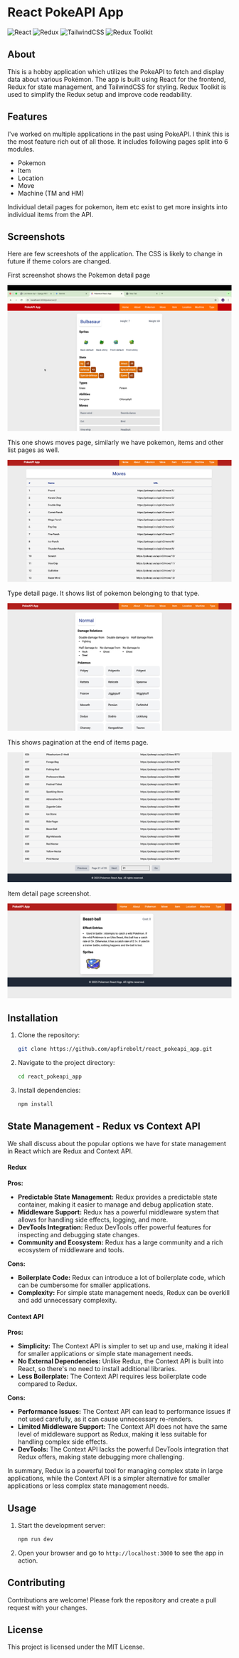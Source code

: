 # React PokeAPI App

![React](https://img.shields.io/badge/React-20232A?style=for-the-badge&logo=react&logoColor=61DAFB)
![Redux](https://img.shields.io/badge/Redux-764ABC?style=for-the-badge&logo=redux&logoColor=white)
![TailwindCSS](https://img.shields.io/badge/TailwindCSS-38B2AC?style=for-the-badge&logo=tailwind-css&logoColor=white)
![Redux Toolkit](https://img.shields.io/badge/Redux%20Toolkit-764ABC?style=for-the-badge&logo=redux&logoColor=white)

## About

This is a hobby application which utilizes the PokeAPI to fetch and display data about various Pokémon. The app is built using React for the frontend, Redux for state management, and TailwindCSS for styling. Redux Toolkit is used to simplify the Redux setup and improve code readability.

## Features

I've worked on multiple applications in the past using PokeAPI. I think this is the most feature rich out of all those. It includes following pages split into 6 modules.

- Pokemon
- Item
- Location
- Move
- Machine (TM and HM)

Individual detail pages for pokemon, item etc exist to get more insights into individual items from the API.

## Screenshots

Here are few screeshots of the application. The CSS is likely to change in future if theme colors are changed.

First screenshot shows the Pokemon detail page

![Screenshot 1](./screenshots/1.png)

This one shows moves page, similarly we have pokemon, items and other list pages as well.

![Screenshot 2](./screenshots/2.png)

Type detail page. It shows list of pokemon belonging to that type.

![Screenshot 3](./screenshots/3.png)

This shows pagination at the end of items page.

![Screenshot 4](./screenshots/4.png)

Item detail page screenshot.

![Screenshot 5](./screenshots/5.png)

## Installation

1. Clone the repository:
    ```sh
    git clone https://github.com/apfirebolt/react_pokeapi_app.git
    ```
2. Navigate to the project directory:
    ```sh
    cd react_pokeapi_app
    ```
3. Install dependencies:
    ```sh
    npm install
    ```

## State Management - Redux vs Context API

We shall discuss about the popular options we have for state management in React which are Redux and Context API.

#### Redux

**Pros:**
- **Predictable State Management:** Redux provides a predictable state container, making it easier to manage and debug application state.
- **Middleware Support:** Redux has a powerful middleware system that allows for handling side effects, logging, and more.
- **DevTools Integration:** Redux DevTools offer powerful features for inspecting and debugging state changes.
- **Community and Ecosystem:** Redux has a large community and a rich ecosystem of middleware and tools.

**Cons:**
- **Boilerplate Code:** Redux can introduce a lot of boilerplate code, which can be cumbersome for smaller applications.
- **Complexity:** For simple state management needs, Redux can be overkill and add unnecessary complexity.

#### Context API

**Pros:**
- **Simplicity:** The Context API is simpler to set up and use, making it ideal for smaller applications or simple state management needs.
- **No External Dependencies:** Unlike Redux, the Context API is built into React, so there's no need to install additional libraries.
- **Less Boilerplate:** The Context API requires less boilerplate code compared to Redux.

**Cons:**
- **Performance Issues:** The Context API can lead to performance issues if not used carefully, as it can cause unnecessary re-renders.
- **Limited Middleware Support:** The Context API does not have the same level of middleware support as Redux, making it less suitable for handling complex side effects.
- **DevTools:** The Context API lacks the powerful DevTools integration that Redux offers, making state debugging more challenging.

In summary, Redux is a powerful tool for managing complex state in large applications, while the Context API is a simpler alternative for smaller applications or less complex state management needs.

## Usage

1. Start the development server:
    ```sh
    npm run dev
    ```
2. Open your browser and go to `http://localhost:3000` to see the app in action.

## Contributing

Contributions are welcome! Please fork the repository and create a pull request with your changes.

## License

This project is licensed under the MIT License.
